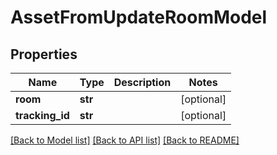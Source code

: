 # AssetFromUpdateRoomModel

## Properties
Name | Type | Description | Notes
------------ | ------------- | ------------- | -------------
**room** | **str** |  | [optional] 
**tracking_id** | **str** |  | [optional] 

[[Back to Model list]](../README.md#documentation-for-models) [[Back to API list]](../README.md#documentation-for-api-endpoints) [[Back to README]](../README.md)



